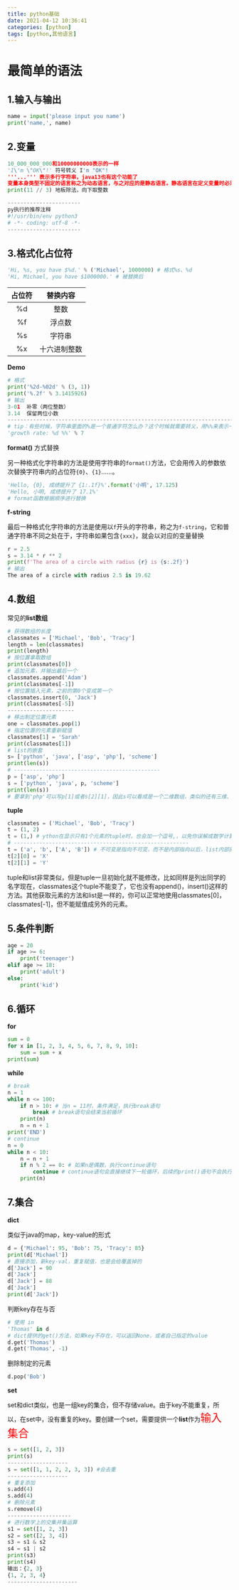 ```yaml
---
title: python基础
date: 2021-04-12 10:36:41
categories: [python]
tags: [python,其他语言]
---
```


# 最简单的语法

## 1.输入与输出

``` python
name = input('please input you name') 
print('name,', name)
```

## 2.变量

``` python
10_000_000_000和10000000000表示的一样
'I\'m \"OK\"!' 符号转义 I'm "OK"!
'''...''' 表示多行字符串，java13也有这个功能了
变量本身类型不固定的语言称之为动态语言，与之对应的是静态语言。静态语言在定义变量时必须指定变量类型，如果赋值的时候类型不匹配，就会报错。例如Java是静态语言
print(11 // 3) 地板除法，向下取整数

-----------------------
py执行的推荐注释
#!/usr/bin/env python3
# -*- coding: utf-8 -*-
-----------------------
```

## 3.格式化占位符

```python
'Hi, %s, you have $%d.' % ('Michael', 1000000) # 格式%s、%d
'Hi, Michael, you have $1000000.' # 被替换后
```

| 占位符 |   替换内容   |
| :----: | :----------: |
|   %d   |     整数     |
|   %f   |    浮点数    |
|   %s   |    字符串    |
|   %x   | 十六进制整数 |

**Demo**

``` python
# 格式
print('%2d-%02d' % (3, 1))
print('%.2f' % 3.1415926)
# 输出
3-01  补零（两位整数）
3.14  保留两位小数
--------------------------------------------------------------------------
# tip：有些时候，字符串里面的%是一个普通字符怎么办？这个时候就需要转义，用%%来表示一个%
'growth rate: %d %%' % 7
```

**format()** 方式替换

​	另一种格式化字符串的方法是使用字符串的`format()`方法，它会用传入的参数依次替换字符串内的占位符`{0}`、`{1}`……。

``` python
'Hello, {0}, 成绩提升了 {1:.1f}%'.format('小明', 17.125)
'Hello, 小明, 成绩提升了 17.1%'
# format函数根据顺序进行替换
```

**f-string**

​	最后一种格式化字符串的方法是使用以`f`开头的字符串，称之为`f-string`，它和普通字符串不同之处在于，字符串如果包含`{xxx}`，就会以对应的变量替换

``` python
r = 2.5
s = 3.14 * r ** 2
print(f'The area of a circle with radius {r} is {s:.2f}')
# 输出
The area of a circle with radius 2.5 is 19.62
```

## 4.数组

常见的**list数组**

```python
# 获得数组的长度
classmates = ['Michael', 'Bob', 'Tracy']
length = len(classmates)
print(length)
# 按位置拿取数组
print(classmates[0])
# 追加元素，并输出最后一个
classmates.append('Adam')
print(classmates[-1])
# 按位置插入元素，之前的第0个变成第一个
classmates.insert(0, 'Jack')
print(classmates[-5])
---------------------
# 移出制定位置元素
one = classmates.pop(1)
# 指定位置的元素重新赋值
classmates[1] = 'Sarah'
print(classmates[1])
# list的嵌套
s= ['python', 'java', ['asp', 'php'], 'scheme']
print(len(s))
# ----------------------------------------------
p = ['asp', 'php']
s = ['python', 'java', p, 'scheme']
print(len(s))
# 要拿到'php'可以写p[1]或者s[2][1]，因此s可以看成是一个二维数组，类似的还有三维、四维……数组
```

**tuple**

``` python
classmates = ('Michael', 'Bob', 'Tracy')
t = (1, 2)
t = (1,) # ython在显示只有1个元素的tuple时，也会加一个逗号,，以免你误解成数学计算意义上的括号
# -------------------------------------------------------
t = ('a', 'b', ['A', 'B']) # 不可变是指向不可变，而不是内部指向以后，list内部的元素可以变
t[2][0] = 'X'
t[2][1] = 'Y'
```

tuple和list非常类似，但是tuple一旦初始化就不能修改，比如同样是列出同学的名字现在，classmates这个tuple不能变了，它也没有append()，insert()这样的方法。其他获取元素的方法和list是一样的，你可以正常地使用classmates[0]，classmates[-1]，但不能赋值成另外的元素。

## 5.条件判断

``` python
age = 20
if age >= 6:
    print('teenager')
elif age >= 18:
    print('adult')
else:
    print('kid')
```

## 6.循环

**for** 

``` python
sum = 0
for x in [1, 2, 3, 4, 5, 6, 7, 8, 9, 10]:
    sum = sum + x
print(sum)
```

**while**

``` python
# break 
n = 1
while n <= 100:
    if n > 10: # 当n = 11时，条件满足，执行break语句
        break # break语句会结束当前循环
    print(n)
    n = n + 1
print('END')
# continue 
n = 0
while n < 10:
    n = n + 1
    if n % 2 == 0: # 如果n是偶数，执行continue语句
        continue # continue语句会直接继续下一轮循环，后续的print()语句不会执行
    print(n)
```

## 7.集合

**dict**

类似于java的map，key-value的形式

``` python
d = {'Michael': 95, 'Bob': 75, 'Tracy': 85}
print(d['Michael'])
# 直接添加，新key-val，重复赋值，也是会给覆盖掉的
d['Jack'] = 90
d['Jack']
d['Jack'] = 88
d['Jack']
print(d['Jack'])
```

判断key存在与否

``` python
# 使用 in
'Thomas' in d
# dict提供的get()方法，如果key不存在，可以返回None，或者自己指定的value
d.get('Thomas')
d.get('Thomas', -1)
```

删除制定的元素

``` python
d.pop('Bob')
```

**set**

set和dict类似，也是一组key的集合，但不存储value。由于key不能重复，所以，在set中，没有重复的key。要创建一个set，需要提供一个**list**作为<span style="font-size:24px;color:red">输入集合</span>

``` python
s = set([1, 2, 3])
print(s)
-------------------
s = set([1, 1, 2, 2, 3, 3]) #会去重
-------------------
# 重复添加
s.add(4)
s.add(4)
# 删除元素
s.remove(4)
--------------------
# 进行数学上的交集并集运算
s1 = set([1, 2, 3])
s2 = set([2, 3, 4])
s3 = s1 & s2
s4 = s1 | s2
print(s3)
print(s4)
输出：{2, 3}
{1, 2, 3, 4}
----------------------
```

